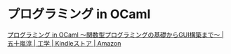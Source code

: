 # プログラミング in OCaml

[プログラミング in OCaml 〜関数型プログラミングの基礎からGUI構築まで〜 | 五十嵐淳 | 工学 | Kindleストア | Amazon](https://www.amazon.co.jp/%E3%83%97%E3%83%AD%E3%82%B0%E3%83%A9%E3%83%9F%E3%83%B3%E3%82%B0-OCaml-%E3%80%9C%E9%96%A2%E6%95%B0%E5%9E%8B%E3%83%97%E3%83%AD%E3%82%B0%E3%83%A9%E3%83%9F%E3%83%B3%E3%82%B0%E3%81%AE%E5%9F%BA%E7%A4%8E%E3%81%8B%E3%82%89GUI%E6%A7%8B%E7%AF%89%E3%81%BE%E3%81%A7%E3%80%9C-%E4%BA%94%E5%8D%81%E5%B5%90%E6%B7%B3-ebook/dp/B00QRPI1AS)
